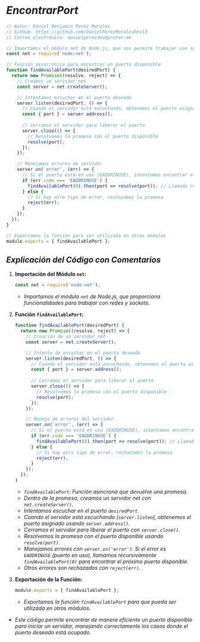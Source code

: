 <!-- Autor: Daniel Benjamin Perez Morales -->
<!-- GitHub: https://github.com/DanielPerezMoralesDev13 -->
<!-- Correo electrónico: danielperezdev@proton.me -->

# ***EncontrarPort***

```javascript
// Autor: Daniel Benjamin Perez Morales
// GitHub: https://github.com/DanielPerezMoralesDev13
// Correo electrónico: danielperezdev@proton.me

// Importamos el módulo net de Node.js, que nos permite trabajar con sockets y redes
const net = require('node:net');

// Función asincrónica para encontrar un puerto disponible
function findAvailablePort(desiredPort) {
  return new Promise((resolve, reject) => {
    // Creamos un servidor net
    const server = net.createServer();

    // Intentamos escuchar en el puerto deseado
    server.listen(desiredPort, () => {
      // Cuando el servidor está escuchando, obtenemos el puerto asignado
      const { port } = server.address();
      
      // Cerramos el servidor para liberar el puerto
      server.close(() => {
        // Resolvemos la promesa con el puerto disponible
        resolve(port);
      });
    });

    // Manejamos errores de servidor
    server.on('error', (err) => {
      // Si el puerto está en uso (EADDRINUSE), intentamos encontrar el próximo puerto disponible recursivamente
      if (err.code === 'EADDRINUSE') {
        findAvailablePort(0).then(port => resolve(port)); // Llamada recursiva para encontrar el próximo puerto disponible
      } else {
        // Si hay otro tipo de error, rechazamos la promesa
        reject(err);
      }
    });
  });
}

// Exportamos la función para ser utilizada en otros módulos
module.exports = { findAvailablePort };
```

## ***Explicación del Código con Comentarios***

1. **Importación del Módulo `net`:**

   ```javascript
   const net = require('node:net');
   ```

   - *Importamos el módulo `net` de Node.js, que proporciona funcionalidades para trabajar con redes y sockets.*

2. **Función `findAvailablePort`:**

   ```javascript
   function findAvailablePort(desiredPort) {
     return new Promise((resolve, reject) => {
       // Creación de un servidor net
       const server = net.createServer();
   
       // Intento de escuchar en el puerto deseado
       server.listen(desiredPort, () => {
         // Cuando el servidor está escuchando, obtenemos el puerto asignado
         const { port } = server.address();
         
         // Cerramos el servidor para liberar el puerto
         server.close(() => {
           // Resolvemos la promesa con el puerto disponible
           resolve(port);
         });
       });
   
       // Manejo de errores del servidor
       server.on('error', (err) => {
         // Si el puerto está en uso (EADDRINUSE), intentamos encontrar el próximo puerto disponible recursivamente
         if (err.code === 'EADDRINUSE') {
           findAvailablePort(0).then(port => resolve(port)); // Llamada recursiva para encontrar el próximo puerto disponible
         } else {
           // Si hay otro tipo de error, rechazamos la promesa
           reject(err);
         }
       });
     });
   }
   ```

   - *`findAvailablePort`: Función asíncrona que devuelve una promesa.*
   - *Dentro de la promesa, creamos un servidor net con `net.createServer()`.*
   - *Intentamos escuchar en el puerto `desiredPort`.*
   - *Cuando el servidor está escuchando (`server.listen`), obtenemos el puerto asignado usando `server.address()`.*
   - *Cerramos el servidor para liberar el puerto con `server.close()`.*
   - *Resolvemos la promesa con el puerto disponible usando `resolve(port)`.*
   - *Manejamos errores con `server.on('error')`: Si el error es `EADDRINUSE` (puerto en uso), llamamos recursivamente `findAvailablePort(0)` para encontrar el próximo puerto disponible.*
   - *Otros errores son rechazados con `reject(err)`.*

3. **Exportación de la Función:**

   ```javascript
   module.exports = { findAvailablePort };
   ```

   - *Exportamos la función `findAvailablePort` para que pueda ser utilizada en otros módulos.*

- *Este código permite encontrar de manera eficiente un puerto disponible para iniciar un servidor, manejando correctamente los casos donde el puerto deseado está ocupado.*
